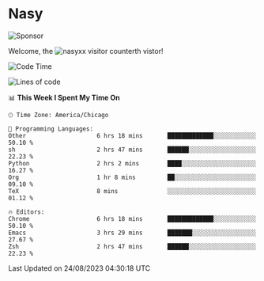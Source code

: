 # Nasy

<!--
<p align="center">
<img height="200" src="https://github-readme-stats.vercel.app/api?username=nasyxx&count_private=true&show_icons=true&theme=dracula&include_all_commits=true"/>
<img height="200" src="https://github-readme-stats.vercel.app/api/top-langs/?username=nasyxx&theme=dracula&hide=html,jupyter+notebook&count_private=true&show_icons=true"/>
</p>

  
----------------
-->

![Sponsor](https://img.shields.io/static/v1.svg?label=Sponsor&message=%E2%9D%A4&logo=GitHub&style=flat&color=pink)
 
Welcome, the ![nasyxx visitor counter](https://count.getloli.com/get/@nasyxx?theme=rule34)th vistor!
 
<!--START_SECTION:waka-->
![Code Time](http://img.shields.io/badge/Code%20Time-3%2C659%20hrs%2024%20mins-blue)

![Lines of code](https://img.shields.io/badge/From%20Hello%20World%20I%27ve%20Written-6.3%20million%20lines%20of%20code-blue)

📊 **This Week I Spent My Time On** 

```text
🕑︎ Time Zone: America/Chicago

💬 Programming Languages: 
Other                    6 hrs 18 mins       █████████████░░░░░░░░░░░░   50.10 % 
sh                       2 hrs 47 mins       ██████░░░░░░░░░░░░░░░░░░░   22.23 % 
Python                   2 hrs 2 mins        ████░░░░░░░░░░░░░░░░░░░░░   16.27 % 
Org                      1 hr 8 mins         ██░░░░░░░░░░░░░░░░░░░░░░░   09.10 % 
TeX                      8 mins              ░░░░░░░░░░░░░░░░░░░░░░░░░   01.12 % 

🔥 Editors: 
Chrome                   6 hrs 18 mins       █████████████░░░░░░░░░░░░   50.10 % 
Emacs                    3 hrs 29 mins       ███████░░░░░░░░░░░░░░░░░░   27.67 % 
Zsh                      2 hrs 47 mins       ██████░░░░░░░░░░░░░░░░░░░   22.23 % 
```


 Last Updated on 24/08/2023 04:30:18 UTC
<!--END_SECTION:waka-->

<!-- ![visitors](https://visitor-badge.laobi.icu/badge?page_id=nasyxx.nasyxx) -->

